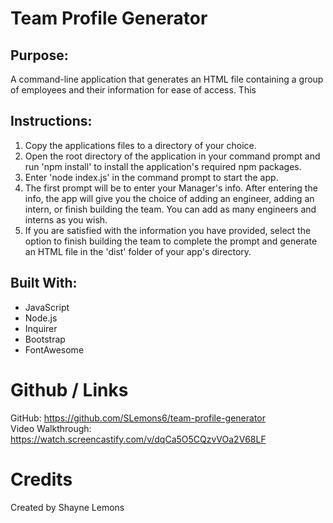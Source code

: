 # Team Profile Generator

## Purpose: 
A command-line application that generates an HTML file containing a group of employees and their information for ease of access. This

## Instructions:
1. Copy the applications files to a directory of your choice. 
2. Open the root directory of the application in your command prompt and run 'npm install' to install the application's required npm packages. 
3. Enter 'node index.js' in the command prompt to start the app.
4. The first prompt will be to enter your Manager's info.  After entering the info, the app will give you the choice of adding an engineer, adding an intern, or finish building the team.  You can add as many engineers and interns as you wish. 
5. If you are satisfied with the information you have provided, select the option to finish building the team to complete the prompt and generate an HTML file in the 'dist' folder of your app's directory.

## Built With: 
* JavaScript
* Node.js
* Inquirer
* Bootstrap 
* FontAwesome

# Github / Links
GitHub: https://github.com/SLemons6/team-profile-generator <br>
Video Walkthrough: https://watch.screencastify.com/v/dqCa5O5CQzvVOa2V68LF

# Credits
Created by Shayne Lemons